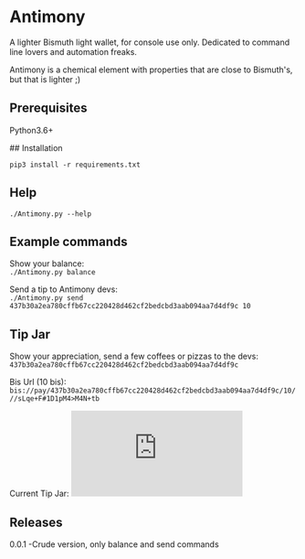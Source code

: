 # Antimony
A lighter Bismuth light wallet, for console use only. Dedicated to command line lovers and automation freaks.

Antimony is a chemical element with properties that are close to Bismuth's, but that is lighter ;)

## Prerequisites

Python3.6+

## Installation

`pip3 install -r requirements.txt`

## Help

`./Antimony.py --help`

## Example commands

Show your balance:  
`./Antimony.py balance`


Send a tip to Antimony devs:  
`./Antimony.py send 437b30a2ea780cffb67cc220428d462cf2bedcbd3aab094aa7d4df9c 10`


## Tip Jar

Show your appreciation, send a few coffees or pizzas to the devs:  
`437b30a2ea780cffb67cc220428d462cf2bedcbd3aab094aa7d4df9c`

Bis Url (10 bis): `bis://pay/437b30a2ea780cffb67cc220428d462cf2bedcbd3aab094aa7d4df9c/10///sLqe+F#1D1pM4>M4N+tb`

Current Tip Jar: ![TipJar](https://eggpool.net/balance/index.php?address=437b30a2ea780cffb67cc220428d462cf2bedcbd3aab094aa7d4df9c)


## Releases

0.0.1 -Crude version, only balance and send commands
